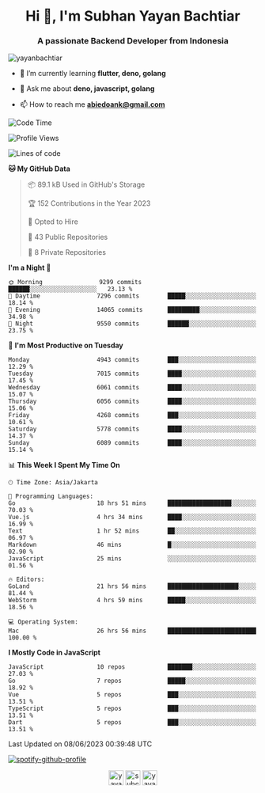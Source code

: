 <h1 align="center">Hi 👋, I'm Subhan Yayan Bachtiar</h1>
<h3 align="center">A passionate Backend Developer from Indonesia</h3>

<p align="left"> <img src="https://komarev.com/ghpvc/?username=yayanbachtiar" alt="yayanbachtiar" /> </p>

- 🌱 I’m currently learning **flutter, deno, golang**

- 💬 Ask me about **deno, javascript, golang**

- 📫 How to reach me **abiedoank@gmail.com**

<!--START_SECTION:waka-->
![Code Time](http://img.shields.io/badge/Code%20Time-5%2C445%20hrs%2046%20mins-blue)

![Profile Views](http://img.shields.io/badge/Profile%20Views-0-blue)

![Lines of code](https://img.shields.io/badge/From%20Hello%20World%20I%27ve%20Written-44.4%20million%20lines%20of%20code-blue)

**🐱 My GitHub Data** 

> 📦 89.1 kB Used in GitHub's Storage 
 > 
> 🏆 152 Contributions in the Year 2023
 > 
> 💼 Opted to Hire
 > 
> 📜 43 Public Repositories 
 > 
> 🔑 8 Private Repositories 
 > 
**I'm a Night 🦉** 

```text
🌞 Morning                9299 commits        ██████░░░░░░░░░░░░░░░░░░░   23.13 % 
🌆 Daytime                7296 commits        █████░░░░░░░░░░░░░░░░░░░░   18.14 % 
🌃 Evening                14065 commits       █████████░░░░░░░░░░░░░░░░   34.98 % 
🌙 Night                  9550 commits        ██████░░░░░░░░░░░░░░░░░░░   23.75 % 
```
📅 **I'm Most Productive on Tuesday** 

```text
Monday                   4943 commits        ███░░░░░░░░░░░░░░░░░░░░░░   12.29 % 
Tuesday                  7015 commits        ████░░░░░░░░░░░░░░░░░░░░░   17.45 % 
Wednesday                6061 commits        ████░░░░░░░░░░░░░░░░░░░░░   15.07 % 
Thursday                 6056 commits        ████░░░░░░░░░░░░░░░░░░░░░   15.06 % 
Friday                   4268 commits        ███░░░░░░░░░░░░░░░░░░░░░░   10.61 % 
Saturday                 5778 commits        ████░░░░░░░░░░░░░░░░░░░░░   14.37 % 
Sunday                   6089 commits        ████░░░░░░░░░░░░░░░░░░░░░   15.14 % 
```


📊 **This Week I Spent My Time On** 

```text
🕑︎ Time Zone: Asia/Jakarta

💬 Programming Languages: 
Go                       18 hrs 51 mins      ██████████████████░░░░░░░   70.03 % 
Vue.js                   4 hrs 34 mins       ████░░░░░░░░░░░░░░░░░░░░░   16.99 % 
Text                     1 hr 52 mins        ██░░░░░░░░░░░░░░░░░░░░░░░   06.97 % 
Markdown                 46 mins             █░░░░░░░░░░░░░░░░░░░░░░░░   02.90 % 
JavaScript               25 mins             ░░░░░░░░░░░░░░░░░░░░░░░░░   01.56 % 

🔥 Editors: 
GoLand                   21 hrs 56 mins      ████████████████████░░░░░   81.44 % 
WebStorm                 4 hrs 59 mins       █████░░░░░░░░░░░░░░░░░░░░   18.56 % 

💻 Operating System: 
Mac                      26 hrs 56 mins      █████████████████████████   100.00 % 
```

**I Mostly Code in JavaScript** 

```text
JavaScript               10 repos            ███████░░░░░░░░░░░░░░░░░░   27.03 % 
Go                       7 repos             █████░░░░░░░░░░░░░░░░░░░░   18.92 % 
Vue                      5 repos             ███░░░░░░░░░░░░░░░░░░░░░░   13.51 % 
TypeScript               5 repos             ███░░░░░░░░░░░░░░░░░░░░░░   13.51 % 
Dart                     5 repos             ███░░░░░░░░░░░░░░░░░░░░░░   13.51 % 
```




 Last Updated on 08/06/2023 00:39:48 UTC
<!--END_SECTION:waka-->

[![spotify-github-profile](https://spotify-github-profile.vercel.app/api/view?uid=31qtu2k4v3mbxp7clcmm6imuqq6e&cover_image=true&theme=default&show_offline=false&bar_color=53b14f&bar_color_cover=true)](https://github.com/kittinan/spotify-github-profile)


<p align="center">
<a href="https://dev.to/yayanbachtiar" target="blank"><img align="center" src="https://cdn.jsdelivr.net/npm/simple-icons@3.0.1/icons/dev-dot-to.svg" alt="yayanbachtiar" height="30" width="30" /></a>
<a href="https://linkedin.com/in/subchanyayanbachtiar" target="blank"><img align="center" src="https://cdn.jsdelivr.net/npm/simple-icons@3.0.1/icons/linkedin.svg" alt="subchanyayanbachtiar" height="30" width="30" /></a>
<a href="https://codesandbox.com/yayanbachtiar" target="blank"><img align="center" src="https://cdn.jsdelivr.net/npm/simple-icons@3.0.1/icons/codesandbox.svg" alt="yayanbachtiar" height="30" width="30" /></a>
</p>
